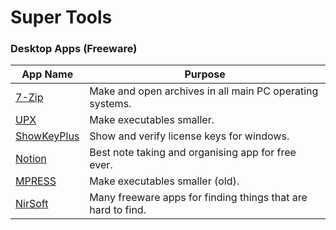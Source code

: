 # Super Tools

### Desktop Apps (Freeware)

| App Name | Purpose |
| -------- | ------- |
| [7-Zip](https://www.7-zip.org/) | Make and open archives in all main PC operating systems.
| [UPX](https://upx.github.io/) | Make executables smaller.
| [ShowKeyPlus](https://github.com/Superfly-Inc/ShowKeyPlus/releases/latest) | Show and verify license keys for windows.
| [Notion](https://www.notion.so/desktop) | Best note taking and organising app for free ever.
| [MPRESS](https://www.autohotkey.com/mpress/mpress_web.htm) | Make executables smaller (old).
| [NirSoft](https://www.nirsoft.net/utils/index.html) | Many freeware apps for finding things that are hard to find.

